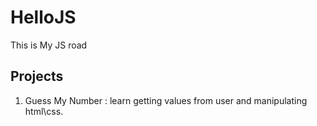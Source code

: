 # HelloJS

This is My JS road

## Projects
1. Guess My Number : learn getting values from user and manipulating html\css.
